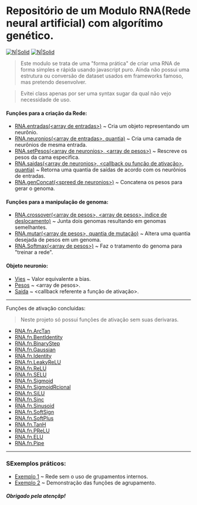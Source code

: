 # Repositório de um Modulo RNA(Rede neural artificial) com algorítimo genético.

[![N|Solid](https://cdn.discordapp.com/attachments/631607183301148672/724397007170568313/paypal.png)](https://www.paypal.com/cgi-bin/webscr?cmd=_donations&business=fabinhoec2210@gmail.com&item_name=F%C3%A1bio&currency_code=BRL)  [![N|Solid](https://cdn.discordapp.com/attachments/631607183301148672/724397005543178270/picpay.png)](https://app.picpay.com/user/smuu)

> Este modulo se trata de uma "forma prática" de criar uma RNA de forma simples e rápida usando javascript puro.
> Ainda não possui uma estrutura ou conversão de dataset usados em frameworks famoso, mas pretendo desenvolver.

> Evitei class apenas por ser uma syntax sugar da qual não vejo necessidade de uso.

#### Funções para a criação da Rede:
- [RNA.entradas(\<array de entradas>)](/RNA/index.js#L45) ~ Cria um objeto representando um neurônio.
- [RNA.neuronios(\<array de entradas>, quantia)](/RNA/index.js#L79) ~ Cria uma camada de neurônios de mesma entrada.
- [RNA.setPesos(\<array de neuronios>, \<array de pesos>)](/RNA/index.js#L84) ~ Rescreve os pesos da cama especifica.
- [RNA.saidas(\<array de neuronios>, \<callback ou função de ativação>, quantia)](/RNA/index.js#L80) ~ Retorna uma quantia de saídas de acordo com os neurônios de entradas.
- [RNA.genConcat(\<spreed de neuronios>)](/RNA/index.js#L87) ~ Concatena os pesos para gerar o genoma.


#### Funções para a manipulação de genoma:
- [RNA.crossover(\<array de pesos>, \<array de pesos>, indice de deslocamento)](/RNA/index.js#L74) ~ Junta dois genomas resultando em genomas semelhantes.
- [RNA.mutar(\<array de pesos>, quantia de mutação)](/RNA/index.js#L64) ~ Altera uma quantia desejada de pesos em um genoma.
- [RNA.Softmax(\<array de pesos>)](/RNA/index.js#L40) ~ Faz o tratamento do genoma para "treinar a rede".


#### Objeto neuronio:
- [Vies](/RNA/index.js#L49) ~ Valor equivalente a bias.
- [Pesos](/RNA/index.js#L53) ~ \<array de pesos>.
- [Saida](/RNA/index.js#L57) ~ \<callback referente a função de ativação>.

---

Funções de ativação concluidas:
> Neste projeto só possui funções de ativação sem suas derivaras.
- [RNA.fn.ArcTan](/RNA/index.js#L)
- [RNA.fn.BentIdentity](/RNA/index.js#L)
- [RNA.fn.BinaryStep](/RNA/index.js#L)
- [RNA.fn.Gaussian](/RNA/index.js#L)
- [RNA.fn.Identity](/RNA/index.js#L)
- [RNA.fn.LeakyReLU](/RNA/index.js#L)
- [RNA.fn.ReLU](/RNA/index.js#L)
- [RNA.fn.SELU](/RNA/index.js#L)
- [RNA.fn.Sigmoid](/RNA/index.js#L)
- [RNA.fn.SigmoidRcional](/RNA/index.js#L)
- [RNA.fn.SiLU](/RNA/index.js#L)
- [RNA.fn.Sinc](/RNA/index.js#L)
- [RNA.fn.Sinusoid](/RNA/index.js#L)
- [RNA.fn.SoftSign](/RNA/index.js#L)
- [RNA.fn.SoftPlus](/RNA/index.js#L)
- [RNA.fn.TanH](/RNA/index.js#L)
- [RNA.fn.PReLU](/RNA/index.js#L)
- [RNA.fn.ELU](/RNA/index.js#L)
- [RNA.fn.Pipe](/RNA/index.js#L)

---
### SExemplos práticos:
- [Exemplo 1](/exemplo-1.js) ~ Rede sem o uso de grupamentos internos.
- [Exemplo 2](/exemplo-2.js) ~ Demonstração das funções de agrupamento.

##### Obrigado pela atençãp!

